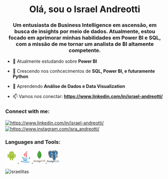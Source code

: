 <h1 align="center">Olá, sou o Israel Andreotti</h1>
<h3 align="center">Um entusiasta de Business Intelligence em ascensão, em busca de insights por meio de dados. Atualmente, estou focado em aprimorar minhas habilidades em Power BI e SQL, com a missão de me tornar um analista de BI altamente competente.</h3>

- 🔭 Atualmente estudando sobre **Power BI**

- 🌱 Crescendo nos conhcecimentos de **SQL, Power BI, e futuramente Python**

- 👯 Aprendendo **Análise de Dados e Data Visualization**

- 📫 Vamos nos conectar: **https://www.linkedin.com/in/israel-andreotti/**

<h3 align="left">Connect with me:</h3>
<p align="left">
<a href="https://linkedin.com/in/https://www.linkedin.com/in/israel-andreotti/" target="blank"><img align="center" src="https://raw.githubusercontent.com/rahuldkjain/github-profile-readme-generator/master/src/images/icons/Social/linked-in-alt.svg" alt="https://www.linkedin.com/in/israel-andreotti/" height="30" width="40" /></a>
<a href="https://instagram.com/https://www.instagram.com/isra_andreotti/" target="blank"><img align="center" src="https://raw.githubusercontent.com/rahuldkjain/github-profile-readme-generator/master/src/images/icons/Social/instagram.svg" alt="https://www.instagram.com/isra_andreotti/" height="30" width="40" /></a>
</p>

<h3 align="left">Languages and Tools:</h3>
<p align="left"> <a href="https://developer.android.com" target="_blank" rel="noreferrer"> <img src="https://raw.githubusercontent.com/devicons/devicon/master/icons/android/android-original-wordmark.svg" alt="android" width="40" height="40"/> </a> <a href="https://www.java.com" target="_blank" rel="noreferrer"> <img src="https://raw.githubusercontent.com/devicons/devicon/master/icons/java/java-original.svg" alt="java" width="40" height="40"/> </a> <a href="https://www.mongodb.com/" target="_blank" rel="noreferrer"> <img src="https://raw.githubusercontent.com/devicons/devicon/master/icons/mongodb/mongodb-original-wordmark.svg" alt="mongodb" width="40" height="40"/> </a> <a href="https://www.postgresql.org" target="_blank" rel="noreferrer"> <img src="https://raw.githubusercontent.com/devicons/devicon/master/icons/postgresql/postgresql-original-wordmark.svg" alt="postgresql" width="40" height="40"/> </a> </p>

<p><img align="center" src="https://github-readme-stats.vercel.app/api/top-langs?username=israelitas&show_icons=true&locale=en&layout=compact" alt="israelitas" /></p>


